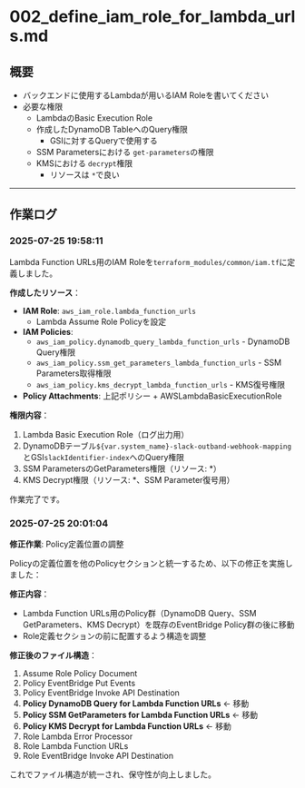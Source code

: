# 002_define_iam_role_for_lambda_urls.md

## 概要

- バックエンドに使用するLambdaが用いるIAM Roleを書いてください
- 必要な権限
  - LambdaのBasic Execution Role
  - 作成したDynamoDB TableへのQuery権限
    - GSIに対するQueryで使用する
  - SSM Parametersにおける `get-parameters`の権限
  - KMSにおける `decrypt`権限
    - リソースは `*`で良い

---

## 作業ログ

### 2025-07-25 19:58:11

Lambda Function URLs用のIAM Roleを`terraform_modules/common/iam.tf`に定義しました。

**作成したリソース**：
- **IAM Role**: `aws_iam_role.lambda_function_urls`
  - Lambda Assume Role Policyを設定
- **IAM Policies**:
  - `aws_iam_policy.dynamodb_query_lambda_function_urls` - DynamoDB Query権限
  - `aws_iam_policy.ssm_get_parameters_lambda_function_urls` - SSM Parameters取得権限
  - `aws_iam_policy.kms_decrypt_lambda_function_urls` - KMS復号権限
- **Policy Attachments**: 上記ポリシー + AWSLambdaBasicExecutionRole

**権限内容**：
1. Lambda Basic Execution Role（ログ出力用）
2. DynamoDBテーブル`${var.system_name}-slack-outband-webhook-mapping`とGSI`slackIdentifier-index`へのQuery権限
3. SSM ParametersのGetParameters権限（リソース: *）
4. KMS Decrypt権限（リソース: *、SSM Parameter復号用）

作業完了です。

### 2025-07-25 20:01:04

**修正作業**: Policy定義位置の調整

Policyの定義位置を他のPolicyセクションと統一するため、以下の修正を実施しました：

**修正内容**：
- Lambda Function URLs用のPolicy群（DynamoDB Query、SSM GetParameters、KMS Decrypt）を既存のEventBridge Policy群の後に移動
- Role定義セクションの前に配置するよう構造を調整

**修正後のファイル構造**：
1. Assume Role Policy Document
2. Policy EventBridge Put Events  
3. Policy EventBridge Invoke API Destination
4. **Policy DynamoDB Query for Lambda Function URLs** ← 移動
5. **Policy SSM GetParameters for Lambda Function URLs** ← 移動  
6. **Policy KMS Decrypt for Lambda Function URLs** ← 移動
7. Role Lambda Error Processor
8. Role Lambda Function URLs
9. Role EventBridge Invoke API Destination

これでファイル構造が統一され、保守性が向上しました。